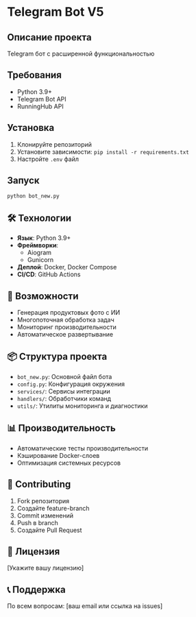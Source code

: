 # Telegram Bot V5

## Описание проекта
Telegram бот с расширенной функциональностью

## Требования
- Python 3.9+
- Telegram Bot API
- RunningHub API

## Установка
1. Клонируйте репозиторий
2. Установите зависимости: `pip install -r requirements.txt`
3. Настройте `.env` файл

## Запуск
`python bot_new.py`

## 🛠 Технологии

- **Язык**: Python 3.9+
- **Фреймворки**: 
  - Aiogram
  - Gunicorn
- **Деплой**: Docker, Docker Compose
- **CI/CD**: GitHub Actions

## 🔧 Возможности

- Генерация продуктовых фото с ИИ
- Многопоточная обработка задач
- Мониторинг производительности
- Автоматическое развертывание

## 📦 Структура проекта

- `bot_new.py`: Основной файл бота
- `config.py`: Конфигурация окружения
- `services/`: Сервисы интеграции
- `handlers/`: Обработчики команд
- `utils/`: Утилиты мониторинга и диагностики

## 📊 Производительность

- Автоматические тесты производительности
- Кэширование Docker-слоев
- Оптимизация системных ресурсов

## 🤝 Contributing

1. Fork репозитория
2. Создайте feature-branch
3. Commit изменений
4. Push в branch
5. Создайте Pull Request

## 📄 Лицензия

[Укажите вашу лицензию]

## 📞 Поддержка

По всем вопросам: [ваш email или ссылка на issues]
